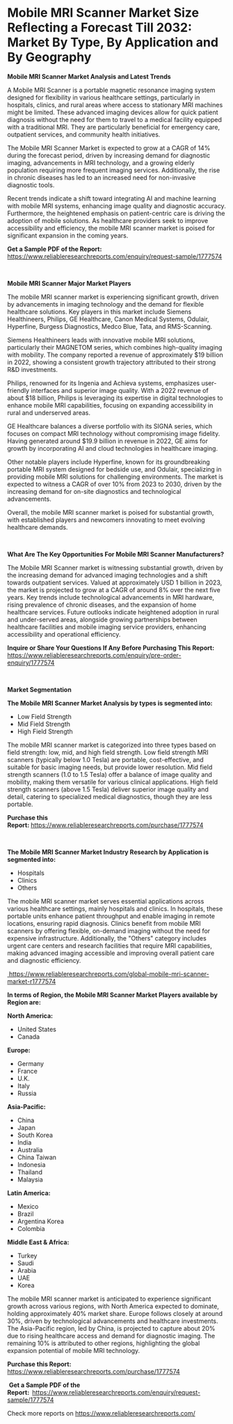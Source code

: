 <p><h1>Mobile MRI Scanner Market Size Reflecting a Forecast Till 2032: Market By Type, By Application and By Geography</h1></p><p><strong>Mobile MRI Scanner Market Analysis and Latest Trends</strong></p>
<p><p>A Mobile MRI Scanner is a portable magnetic resonance imaging system designed for flexibility in various healthcare settings, particularly in hospitals, clinics, and rural areas where access to stationary MRI machines might be limited. These advanced imaging devices allow for quick patient diagnosis without the need for them to travel to a medical facility equipped with a traditional MRI. They are particularly beneficial for emergency care, outpatient services, and community health initiatives.</p><p>The Mobile MRI Scanner Market is expected to grow at a CAGR of 14% during the forecast period, driven by increasing demand for diagnostic imaging, advancements in MRI technology, and a growing elderly population requiring more frequent imaging services. Additionally, the rise in chronic diseases has led to an increased need for non-invasive diagnostic tools. </p><p>Recent trends indicate a shift toward integrating AI and machine learning with mobile MRI systems, enhancing image quality and diagnostic accuracy. Furthermore, the heightened emphasis on patient-centric care is driving the adoption of mobile solutions. As healthcare providers seek to improve accessibility and efficiency, the mobile MRI scanner market is poised for significant expansion in the coming years.</p></p>
<p><strong>Get a Sample PDF of the Report:&nbsp;</strong> <a href="https://www.reliableresearchreports.com/enquiry/request-sample/1777574?utm_campaign=2042&utm_medium=2&utm_source=Github&utm_content=ia&utm_term=03032025&utm_id=mobile-mri-scanner">https://www.reliableresearchreports.com/enquiry/request-sample/1777574</a></p>
<p>&nbsp;</p>
<p><strong>Mobile MRI Scanner Major Market Players</strong></p>
<p><p>The mobile MRI scanner market is experiencing significant growth, driven by advancements in imaging technology and the demand for flexible healthcare solutions. Key players in this market include Siemens Healthineers, Philips, GE Healthcare, Canon Medical Systems, Odulair, Hyperfine, Burgess Diagnostics, Medco Blue, Tata, and RMS-Scanning.</p><p>Siemens Healthineers leads with innovative mobile MRI solutions, particularly their MAGNETOM series, which combines high-quality imaging with mobility. The company reported a revenue of approximately $19 billion in 2022, showing a consistent growth trajectory attributed to their strong R&D investments.</p><p>Philips, renowned for its Ingenia and Achieva systems, emphasizes user-friendly interfaces and superior image quality. With a 2022 revenue of about $18 billion, Philips is leveraging its expertise in digital technologies to enhance mobile MRI capabilities, focusing on expanding accessibility in rural and underserved areas.</p><p>GE Healthcare balances a diverse portfolio with its SIGNA series, which focuses on compact MRI technology without compromising image fidelity. Having generated around $19.9 billion in revenue in 2022, GE aims for growth by incorporating AI and cloud technologies in healthcare imaging.</p><p>Other notable players include Hyperfine, known for its groundbreaking portable MRI system designed for bedside use, and Odulair, specializing in providing mobile MRI solutions for challenging environments. The market is expected to witness a CAGR of over 10% from 2023 to 2030, driven by the increasing demand for on-site diagnostics and technological advancements.</p><p>Overall, the mobile MRI scanner market is poised for substantial growth, with established players and newcomers innovating to meet evolving healthcare demands.</p></p>
<p>&nbsp;</p>
<p><strong>What Are The Key Opportunities For Mobile MRI Scanner Manufacturers?</strong></p>
<p><p>The Mobile MRI Scanner market is witnessing substantial growth, driven by the increasing demand for advanced imaging technologies and a shift towards outpatient services. Valued at approximately USD 1 billion in 2023, the market is projected to grow at a CAGR of around 8% over the next five years. Key trends include technological advancements in MRI hardware, rising prevalence of chronic diseases, and the expansion of home healthcare services. Future outlooks indicate heightened adoption in rural and under-served areas, alongside growing partnerships between healthcare facilities and mobile imaging service providers, enhancing accessibility and operational efficiency.</p></p>
<p><strong>Inquire or Share Your Questions If Any Before Purchasing This Report:</strong> <a href="https://www.reliableresearchreports.com/enquiry/pre-order-enquiry/1777574?utm_campaign=2042&utm_medium=2&utm_source=Github&utm_content=ia&utm_term=03032025&utm_id=mobile-mri-scanner">https://www.reliableresearchreports.com/enquiry/pre-order-enquiry/1777574</a></p>
<p>&nbsp;</p>
<p><strong>Market Segmentation</strong></p>
<p><strong>The Mobile MRI Scanner Market Analysis by types is segmented into:</strong></p>
<p><ul><li>Low Field Strength</li><li>Mid Field Strength</li><li>High Field Strength</li></ul></p>
<p><p>The mobile MRI scanner market is categorized into three types based on field strength: low, mid, and high field strength. Low field strength MRI scanners (typically below 1.0 Tesla) are portable, cost-effective, and suitable for basic imaging needs, but provide lower resolution. Mid field strength scanners (1.0 to 1.5 Tesla) offer a balance of image quality and mobility, making them versatile for various clinical applications. High field strength scanners (above 1.5 Tesla) deliver superior image quality and detail, catering to specialized medical diagnostics, though they are less portable.</p></p>
<p><strong>Purchase this Report:&nbsp;</strong><a href="https://www.reliableresearchreports.com/purchase/1777574?utm_campaign=2042&utm_medium=2&utm_source=Github&utm_content=ia&utm_term=03032025&utm_id=mobile-mri-scanner">https://www.reliableresearchreports.com/purchase/1777574</a></p>
<p>&nbsp;</p>
<p><strong>The Mobile MRI Scanner Market Industry Research by Application is segmented into:</strong></p>
<p><ul><li>Hospitals</li><li>Clinics</li><li>Others</li></ul></p>
<p><p>The mobile MRI scanner market serves essential applications across various healthcare settings, mainly hospitals and clinics. In hospitals, these portable units enhance patient throughput and enable imaging in remote locations, ensuring rapid diagnosis. Clinics benefit from mobile MRI scanners by offering flexible, on-demand imaging without the need for expensive infrastructure. Additionally, the "Others" category includes urgent care centers and research facilities that require MRI capabilities, making advanced imaging accessible and improving overall patient care and diagnostic efficiency.</p></p>
<p><a href="https://www.reliableresearchreports.com/global-mobile-mri-scanner-market-r1777574?utm_campaign=2042&utm_medium=2&utm_source=Github&utm_content=ia&utm_term=03032025&utm_id=mobile-mri-scanner">&nbsp;https://www.reliableresearchreports.com/global-mobile-mri-scanner-market-r1777574</a></p>
<p><strong>In terms of Region, the Mobile MRI Scanner Market Players available by Region are:</strong></p>
<p>
    <p> <strong> North America: </strong>
        <ul>
            <li>United States</li>
            <li>Canada</li>
        </ul>
        </p> 
    <p> <strong> Europe: </strong>
        <ul>
            <li>Germany</li>
            <li>France</li>
            <li>U.K.</li>
            <li>Italy</li>
            <li>Russia</li>
        </ul>
        </p> 
    <p> <strong> Asia-Pacific: </strong>
        <ul>
            <li>China</li>
            <li>Japan</li>
            <li>South Korea</li>
            <li>India</li>
            <li>Australia</li>
            <li>China Taiwan</li>
            <li>Indonesia</li>
            <li>Thailand</li>
            <li>Malaysia</li>
        </ul>
        </p> 
    <p> <strong> Latin America: </strong>
        <ul>
            <li>Mexico</li>
            <li>Brazil</li>
            <li>Argentina Korea</li>
            <li>Colombia</li>
        </ul>
        </p> 
    <p> <strong> Middle East & Africa: </strong>
        <ul>
            <li>Turkey</li>
            <li>Saudi</li>
            <li>Arabia</li>
            <li>UAE</li>
            <li>Korea</li>
        </ul>
    </p>
    </p>
<p><p>The mobile MRI scanner market is anticipated to experience significant growth across various regions, with North America expected to dominate, holding approximately 40% market share. Europe follows closely at around 30%, driven by technological advancements and healthcare investments. The Asia-Pacific region, led by China, is projected to capture about 20% due to rising healthcare access and demand for diagnostic imaging. The remaining 10% is attributed to other regions, highlighting the global expansion potential of mobile MRI technology.</p></p>
<p><strong>Purchase this Report: </strong><a href="https://www.reliableresearchreports.com/purchase/1777574?utm_campaign=2042&utm_medium=2&utm_source=Github&utm_content=ia&utm_term=03032025&utm_id=mobile-mri-scanner">https://www.reliableresearchreports.com/purchase/1777574</a></p>
<p>&nbsp;<strong>Get a Sample PDF of the Report:&nbsp;&nbsp;</strong><a href="https://www.reliableresearchreports.com/enquiry/request-sample/1777574?utm_campaign=2042&utm_medium=2&utm_source=Github&utm_content=ia&utm_term=03032025&utm_id=mobile-mri-scanner">https://www.reliableresearchreports.com/enquiry/request-sample/1777574</a></p>
<p><strong></strong></p>
<p>Check more reports on <a href="https://www.reliableresearchreports.com/?utm_campaign=2042&utm_medium=2&utm_source=Github&utm_content=ia&utm_term=03032025&utm_id=mobile-mri-scanner">https://www.reliableresearchreports.com/</a></p>